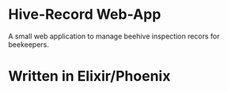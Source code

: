 # Hive-Record Web-App

A small web application to manage beehive inspection recors for beekeepers.

# Written in Elixir/Phoenix

